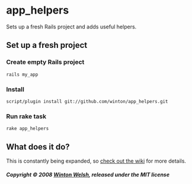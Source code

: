 app_helpers
===========

Sets up a fresh Rails project and adds useful helpers. 


Set up a fresh project
----------------------

### Create empty Rails project

	rails my_app

### Install

	script/plugin install git://github.com/winton/app_helpers.git

### Run rake task

	rake app_helpers


What does it do?
----------------

This is constantly being expanded, so [check out the wiki](http://github.com/winton/app_helpers/wikis) for more details.


##### Copyright &copy; 2008 [Winton Welsh](mailto:mail@wintoni.us), released under the MIT license
